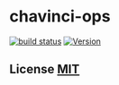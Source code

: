 # chavinci-ops

[![build status](https://secure.travis-ci.org/chavinci-chain/chavinci-chain-ops.png)](http://travis-ci.org/chavinci-chain/chavinci-ops)
[![Version](http://img.shields.io/npm/v/chavinci-chain-ops.svg)](https://www.npmjs.org/package/chavinci-ops)


## License [MIT](LICENSE)
